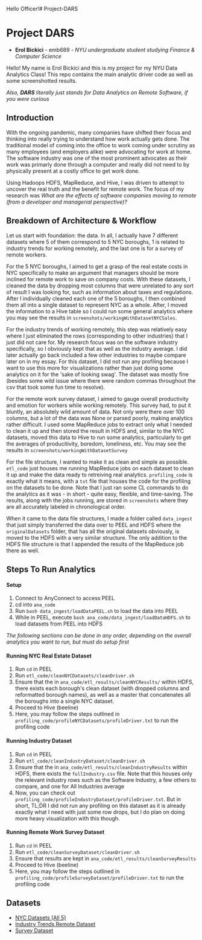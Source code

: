 Hello Officer!# Project-DARS
# Project DARS

* **Erol Bickici** - emb689 - *NYU undergraduate student studying Finance & Computer Science*

Hello! My name is Erol Bickici and this is my project for my NYU Data Analytics Class! This repo contains the main analytic driver code as well as some screenshotted results.

*Also, **DARS** literally just stands for Data Analytics on Remote Software, if you were curious*

## Introduction
With the ongoing pandemic, many companies have shifted their focus and thinking into really trying to understand how work actually gets done. The traditional model of coming into the office to work coming under scrutiny as many employees (and employers alike) were advocating for work at home. The software industry was one of the most prominent advocates as their work was primarly done through a computer and really did not need to by physically present at a costly office to get work done.

Using Hadoops HDFS, MapReduce, and Hive, I was driven to attempt to uncover the real truth and the benefit for remote work. The focus of my research was *What are the effects of software companies moving to remote (from a developer and managerial perspective)?*

## Breakdown of Architecture & Workflow
Let us start with foundation: the data. In all, I actually have 7 different datasets where 5 of them correspond to 5 NYC boroughs, 1 is related to industry trends for working remotely, and the last one is for a survey of remote workers.

For the 5 NYC boroughs, I aimed to get a grasp of the real estate costs in NYC specifically to make an argument that managers should be more inclined for remote work to save on company costs. With these datasets, I cleaned the data by dropping most columns that were unrelated to any sort of result I was looking for, such as information about taxes and regulations. After I individually cleaned each one of the 5 boroughs, I then combined them all into a single dataset to represent NYC as a whole. After, I moved the information to a Hive table so I could run some general analytics where you may see the results in `screenshots/workingWithDatasetNYCSales`.

For the industry trends of working remotely, this step was relatively easy where I just eliminated the rows (corresponding to other industries) that I just did not care for. My research focus was on the software industry specifically, so I obviously kept that as well as the industry average. I did later actually go back included a few other industries to maybe compare later on in my essay. For this dataset, I did not run any profiling because I want to use this more for visualizations rather than just doing some analytics on it for the 'sake of looking swag'. The dataset was mostly fine (besides some wild issue where there were random commas throughout the csv that took some fun time to resolve).

For the remote work survey dataset, I aimed to gauge overall productivity and emotion for workers while working remotely. This survey had, to put it bluntly, an absolutely wild amount of data. Not only were there over 100 columns, but a lot of the data was None or parsed poorly, making analytics rather difficult. I used some MapReduce jobs to extract only what I needed to clean it up and then stored the result in HDFS and, similar to the NYC datasets, moved this data to Hive to run some analytics, particularly to get the averages of producitivity, boredom, loneliness, etc. You may see the results in `screenshots/workingWithDatasetSurvey`

For the file structure, I wanted to make it as clean and simple as possible. `etl_code` just houses me running MapReduce jobs on each dataset to clean it up and make the data ready to retreiving real analytics. `profiling_code` is exactly what it means, with a `txt` file that houses the code for the profiling on the datasets to be done. Note that I just ran some CL commands to do the analytics as it was - in short - quite easy, flexible, and time-saving. The results, along with the jobs running, are stored in `screenshots` where they are all accurately labeled in chronological order.

When it came to the data file structures, I made a folder called `data_ingest` that just simply transferred the data over to PEEL and HDFS where the `originalDatasets` folder, that has all the original datasets obviously, is moved to the HDFS with a very similar structure. The only addition to the HDFS file structure is that I appended the results of the MapReduce job there as well.

## Steps To Run Analytics

#### Setup
1. Connect to AnyConnect to access PEEL
2. cd into `ana_code`
3. Run `bash data_ingest/loadDataPEEL.sh` to load the data into PEEL
4. While in PEEL, execute `bash ana_code/data_ingest/loadDataHDFS.sh` to load datasets from PEEL into HDFS

*The following sections can be done in any order, depending on the overall analytics you want to run, but must do setup first*

#### Running NYC Real Estate Dataset
1. Run `cd` in PEEL
3. Run `etl_code/cleanNYCDatasets/cleanDriver.sh`
4. Ensure that the in `ana_code/etl_results/cleanNYCResults/` within HDFS, there exists each borough's clean dataset (with dropped columns and reformatted borough names), as well as a master that concatenates all the boroughs into a single NYC dataset.
5. Proceed to Hive (beeline)
6. Here, you may follow the steps outlined in `profiling_code/profileNYCDatasets/profileDriver.txt` to run the profiling code

#### Running Industry Dataset
1. Run `cd` in PEEL
3. Run `etl_code/cleanIndustryDataset/cleanDriver.sh`
4. Ensure that the in `ana_code/etl_results/cleanIndustryResults` within HDFS, there exists the `fullIndustry.csv` file. Note that this houses only the relevant industry rows such as the Software Industry, a few others to compare, and one for All Industries average
5. Now, you can check out `profiling_code/profileIndustryDataset/profileDriver.txt`. But in short, TL;DR I did not run any profiling on this dataset as it is already exactly what I need with just some row drops, but I do plan on doing more heavy visualization with this though.

#### Running Remote Work Survey Dataset
1. Run `cd` in PEEL
3. Run `etl_code/cleanSurveyDataset/cleanDriver.sh`
4. Ensure that results are kept in `ana_code/etl_results/cleanSurveyResults`
5. Proceed to Hive (beeline)
6. Here, you may follow the steps outlined in `profiling_code/profileSurveyDataset/profileDriver.txt` to run the profiling code

## Datasets
* [NYC Datasets (All 5)](https://www1.nyc.gov/site/finance/taxes/property-rolling-sales-data.page)
* [Industry Trends Remote Dataset](https://www.ons.gov.uk/employmentandlabourmarket/peopleinwork/employmentandemployeetypes/datasets/onlineremoteworkingjobvacanciesestimates)
* [Survey Dataset](https://zenodo.org/record/4271923)